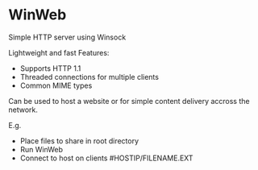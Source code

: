 # WinWeb
Simple HTTP server using Winsock

Lightweight and fast
Features:
 - Supports HTTP 1.1
 - Threaded connections for multiple clients
 - Common MIME types

Can be used to host a website or for simple content delivery accross the network.

E.g.

- Place files to share in root directory
- Run WinWeb
- Connect to host on clients #HOSTIP/FILENAME.EXT
